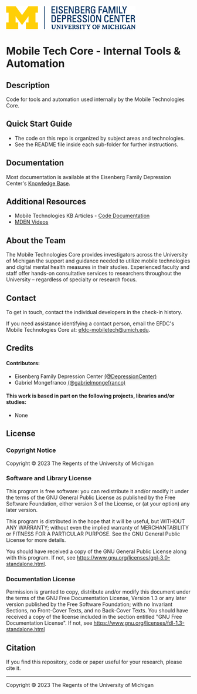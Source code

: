![Depression Center Logo](https://github.com/DepressionCenter/.github/blob/main/images/EFDCLogo_375w.png "depressioncenter.org")

# Mobile Tech Core - Internal Tools & Automation

## Description
Code for tools and automation used internally by the Mobile Technologies Core.



## Quick Start Guide
+ The code on this repo is organized by subject areas and technologies.
+ See the README file inside each sub-folder for further instructions.



## Documentation
Most documentation is available at the Eisenberg Family Depression Center's [Knowledge Base](https://teamdynamix.umich.edu/TDClient/210/DepressionCenter/Home/).


## Additional Resources
+ Mobile Technologies KB Articles - [Code Documentation](https://teamdynamix.umich.edu/TDClient/210/DepressionCenter/KB/?CategoryID=847)
+ [MDEN Videos](https://www.youtube.com/playlist?list=PLaZPPm5aSPgDtNBZhcT91AWgH_frqQA0v)



## About the Team
The Mobile Technologies Core provides investigators across the University of Michigan the support and guidance needed to utilize mobile technologies and digital mental health measures in their studies. Experienced faculty and staff offer hands-on consultative services to researchers throughout the University – regardless of specialty or research focus.



## Contact
To get in touch, contact the individual developers in the check-in history.

If you need assistance identifying a contact person, email the EFDC's Mobile Technologies Core at: efdc-mobiletech@umich.edu.



## Credits
#### Contributors:
+ Eisenberg Family Depression Center [(@DepressionCenter)](https://github.com/DepressionCenter/)
+ Gabriel Mongefranco [(@gabrielmongefranco)](https://github.com/gabrielmongefranco)



#### This work is based in part on the following projects, libraries and/or studies:
+ None



## License
### Copyright Notice
Copyright © 2023 The Regents of the University of Michigan


### Software and Library License
This program is free software: you can redistribute it and/or modify it under the terms of the GNU General Public License as published by the Free Software Foundation, either version 3 of the License, or (at your option) any later version.

This program is distributed in the hope that it will be useful, but WITHOUT ANY WARRANTY; without even the implied warranty of MERCHANTABILITY or FITNESS FOR A PARTICULAR PURPOSE. See the GNU General Public License for more details.

You should have received a copy of the GNU General Public License along with this program. If not, see <https://www.gnu.org/licenses/gpl-3.0-standalone.html>.


### Documentation License
Permission is granted to copy, distribute and/or modify this document 
under the terms of the GNU Free Documentation License, Version 1.3 
or any later version published by the Free Software Foundation; 
with no Invariant Sections, no Front-Cover Texts, and no Back-Cover Texts. 
You should have received a copy of the license included in the section entitled "GNU 
Free Documentation License". If not, see <https://www.gnu.org/licenses/fdl-1.3-standalone.html>



## Citation
If you find this repository, code or paper useful for your research, please cite it.

----

Copyright © 2023 The Regents of the University of Michigan
